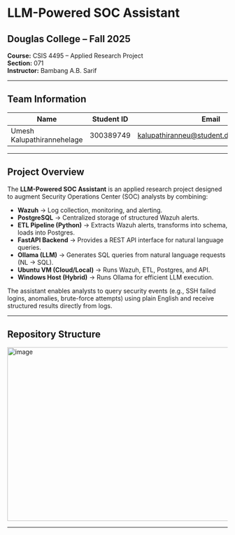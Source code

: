 # LLM-Powered SOC Assistant

## Douglas College – Fall 2025  
**Course:** CSIS 4495 – Applied Research Project  
**Section:** 071  
**Instructor:** Bambang A.B. Sarif  

---

## Team Information

| Name                        | Student ID | Email                                             | 
|-----------------------------|------------|---------------------------------------------------|
| Umesh Kalupathirannehelage  | 300389749  | kalupathiranneu@student.douglascollege.ca         |

---

## Project Overview

The **LLM-Powered SOC Assistant** is an applied research project designed to augment Security Operations Center (SOC) analysts by combining:

- **Wazuh** → Log collection, monitoring, and alerting.  
- **PostgreSQL** → Centralized storage of structured Wazuh alerts.  
- **ETL Pipeline (Python)** → Extracts Wazuh alerts, transforms into schema, loads into Postgres.  
- **FastAPI Backend** → Provides a REST API interface for natural language queries.  
- **Ollama (LLM)** → Generates SQL queries from natural language requests (NL → SQL).  
- **Ubuntu VM (Cloud/Local)** → Runs Wazuh, ETL, Postgres, and API.  
- **Windows Host (Hybrid)** → Runs Ollama for efficient LLM execution.  

The assistant enables analysts to query security events (e.g., SSH failed logins, anomalies, brute-force attempts) using plain English and receive structured results directly from logs.

---

## Repository Structure



<img width="721" height="396" alt="image" src="https://github.com/user-attachments/assets/8c5205d7-e1cd-4393-b9ac-c501041d224e" />


---

